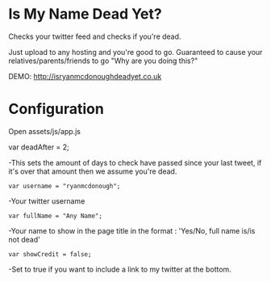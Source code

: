 Is My Name Dead Yet?
=============

Checks your twitter feed and checks if you're dead.

Just upload to any hosting and you're good to go. Guaranteed to cause your relatives/parents/friends to go "Why are you doing this?"

DEMO: http://isryanmcdonoughdeadyet.co.uk

Configuration
=============

Open assets/js/app.js

  var deadAfter = 2;  
  
  -This sets the amount of days to check have passed since your last tweet, if it's over that amount then we assume you're dead.

	var username = "ryanmcdonough"; 

  -Your twitter username

	var fullName = "Any Name";

  -Your name to show in the page title in the format : 'Yes/No, full name is/is not dead'

	var showCredit = false;

  -Set to true if you want to include a link to my twitter at the bottom.

